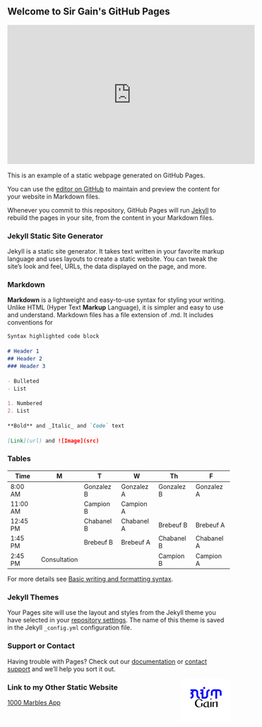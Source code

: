 ## Welcome to Sir Gain's GitHub Pages

<iframe width="560" height="315" src="https://www.youtube.com/embed/2MsN8gpT6jY" title="YouTube video player" frameborder="0" allow="accelerometer; autoplay; clipboard-write; encrypted-media; gyroscope; picture-in-picture" allowfullscreen></iframe>

This is an example of a static webpage generated on GitHub Pages.

You can use the [editor on GitHub](https://github.com/641n/computer-9/edit/main/README.md) to maintain and preview the content for your website in Markdown files.

Whenever you commit to this repository, GitHub Pages will run [Jekyll](https://jekyllrb.com/) to rebuild the pages in your site, from the content in your Markdown files.

### Jekyll Static Site Generator
Jekyll is a static site generator. It takes text written in your favorite markup language and uses layouts to create a static website. You can tweak the site’s look and feel, URLs, the data displayed on the page, and more.

### Markdown

**Markdown** is a lightweight and easy-to-use syntax for styling your writing. Unlike HTML (Hyper Text **Markup** Language), it is simpler and easy to use and understand. Markdown files has a file extension of .md. It includes conventions for

```markdown
Syntax highlighted code block

# Header 1
## Header 2
### Header 3

- Bulleted
- List

1. Numbered
2. List

**Bold** and _Italic_ and `Code` text

[Link](url) and ![Image](src)
```

### Tables

| Time | M | T | W | Th | F |
-------|---|---|---|----|---|
| 8:00 AM |  |Gonzalez B | Gonzalez A | Gonzalez B | Gonzalez A |
| 11:00 AM |  | Campion B | Campion A |  |  |
| 12:45 PM |  | Chabanel B | Chabanel A | Brebeuf B | Brebeuf A |
| 1:45 PM |  | Brebeuf B | Brebeuf A | Chabanel B | Chabanel A |
| 2:45 PM | Consultation |  |  | Campion B | Campion A |


For more details see [Basic writing and formatting syntax](https://docs.github.com/en/github/writing-on-github/getting-started-with-writing-and-formatting-on-github/basic-writing-and-formatting-syntax).

### Jekyll Themes

Your Pages site will use the layout and styles from the Jekyll theme you have selected in your [repository settings](https://github.com/641n/computer-9/settings/pages). The name of this theme is saved in the Jekyll `_config.yml` configuration file.

### Support or Contact

Having trouble with Pages? Check out our [documentation](https://docs.github.com/categories/github-pages-basics/) or [contact support](https://support.github.com/contact) and we’ll help you sort it out.

<img src="gain-font-filipino.png" width="111" align="right">

### Link to my Other Static Website


[1000 Marbles App](http://sirgain.droppages.com/)

